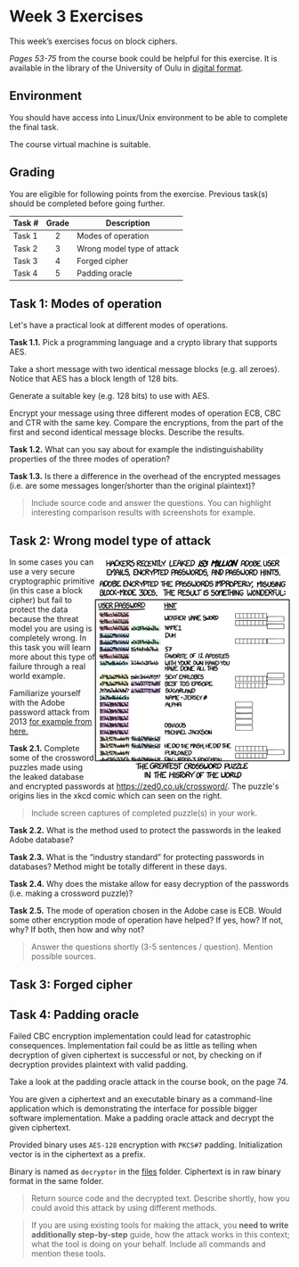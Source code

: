 # Week 3 Exercises

This week’s exercises focus on block ciphers.

*Pages 53-75* from the course book could be helpful for this exercise. It is available in the library of the University of Oulu in [digital format](https://oula.finna.fi/Record/oy_electronic_oy.9917612964306252).

## Environment

You should have access into Linux/Unix environment to be able to complete the final task.

The course virtual machine is suitable.

## Grading

You are eligible for following points from the exercise. Previous task(s) should be completed before going further.

Task #|Grade|Description|
-----|:---:|-----------|
Task 1 | 2 | Modes of operation
Task 2 | 3 | Wrong model type of attack
Task 3 | 4 | Forged cipher
Task 4 | 5 | Padding oracle

## Task 1: Modes of operation

Let's have a practical look at different modes of operations.

**Task 1.1.** Pick a programming language and a crypto library that supports AES.

Take a short message with two identical message blocks (e.g. all zeroes). Notice that AES has a block length of 128 bits.

Generate a suitable key (e.g. 128 bits) to use with AES. 

Encrypt your message using three different modes of operation ECB, CBC and CTR with the same key. Compare the encryptions, from the part of the first and second identical message blocks. Describe the results.

**Task 1.2.** What can you say about for example the indistinguishability properties of the three modes of operation? 

**Task 1.3.** Is there a difference in the overhead of the encrypted messages (i.e. are some messages longer/shorter than the original plaintext)?

> Include source code and answer the questions. You can highlight interesting comparison results with screenshots for example.

## Task 2: Wrong model type of attack

<p align="right">
<img src="img/encryptic.png" alt="Random number. Source: XKCD" height="400px" align="right"/>
</p>


In some cases you can use a very secure cryptographic primitive (in this case a block cipher) but fail to protect the data because the threat model you are using is completely wrong. In this task you will learn more about this type of failure through a real world example.

Familiarize yourself with the Adobe password attack from 2013 [for example from here.](https://arstechnica.com/information-technology/2013/11/how-an-epic-blunder-by-adobe-could-strengthen-hand-of-password-crackers/)

**Task 2.1.** Complete some of the crossword puzzles made using the leaked database and encrypted passwords at https://zed0.co.uk/crossword/. The puzzle's origins lies in the xkcd comic which can seen on the right.

 > Include screen captures of completed puzzle(s) in your work.
 
**Task 2.2.** What is the method used to protect the passwords in the leaked Adobe database? 

**Task 2.3.** What is the “industry standard” for protecting passwords in databases? Method might be totally different in these days.

**Task 2.4.** Why does the mistake allow for easy decryption of the passwords (i.e. making a crossword puzzle)?

**Task 2.5.** The mode of operation chosen in the Adobe case is ECB. Would some other encryption mode of operation have helped? If yes, how? If not, why? If both, then how and why not?


> Answer the questions shortly (3-5 sentences / question). Mention possible sources.


## Task 3: Forged cipher

## Task 4: Padding oracle

Failed CBC encryption implementation could lead for catastrophic consequences. Implementation fail could be as little as telling when decryption of given ciphertext is successful or not, by checking on if decryption provides plaintext with valid padding.

Take a look at the padding oracle attack in the course book, on the page 74.

You are given a ciphertext and an executable binary as a command-line application which is demonstrating the interface for possible bigger software implementation. Make a padding oracle attack and decrypt the given ciphertext. 

Provided binary uses `AES-128` encryption with `PKCS#7` padding. Initialization vector is in the ciphertext as a prefix.

Binary is named as `decryptor` in the [files](files) folder. Ciphertext is in raw binary format in the same folder.

> Return source code and the decrypted text. Describe shortly, how you could avoid this attack by using different methods.

> If you are using existing tools for making the attack, you **need to write additionally step-by-step** guide, how the attack works in this context; what the tool is doing on your behalf. Include all commands and mention these tools.
